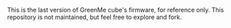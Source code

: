 This is the last version of GreenMe cube's firmware, for reference only.
This repository is not maintained, but feel free to explore and fork.